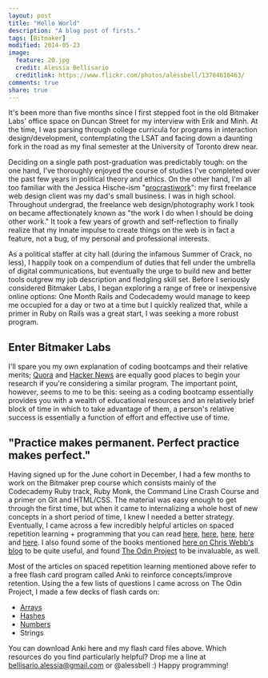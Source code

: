 ```yaml
---
layout: post
title: "Hello World"
description: "A blog post of firsts."
tags: [Bitmaker]
modified: 2014-05-23
image:
  feature: 20.jpg
  credit: Alessia Bellisario
  creditlink: https://www.flickr.com/photos/alessbell/13704616463/
comments: true
share: true
---
```


It's been more than five months since I first stepped foot in the old Bitmaker Labs' office space on Duncan Street for my interview with Erik and Minh. At the time, I was parsing through college curricula for programs in interaction design/development, contemplating the LSAT and facing down a daunting fork in the road as my final semester at the University of Toronto drew near.

Deciding on a single path post-graduation was predictably tough: on the one hand, I've thoroughly enjoyed the course of studies I've completed over the past few years in political theory and ethics. On the other hand, I'm all too familiar with the Jessica Hische-ism "[procrastiwork](http://jessicahische.is/aprocrastiworker)": my first freelance web design client was my dad's small business. I was in high school. Throughout undergrad, the freelance web design/photography work I took on became affectionately known as "the work I do when I should be doing other work." It took a few years of growth and self-reflection to finally realize that my innate impulse to create things on the web is in fact a feature, not a bug, of my personal and professional interests.

As a political staffer at city hall (during the infamous Summer of Crack, no less), I happily took on a compendium of duties that fell under the umbrella of digital communications, but eventually the urge to build new and better tools outgrew my job description and fledgling skill set. Before I seriously considered Bitmaker Labs, I began exploring a range of free or inexpensive online options: One Month Rails and Codecademy would manage to keep me occupied for a day or two at a time but I quickly realized that, while a primer in Ruby on Rails was a great start, I was seeking a more robust program.

## Enter Bitmaker Labs

I'll spare you my own explanation of coding bootcamps and their relative merits; [Quora](http://www.quora.com/Programming-Bootcamps/Are-programming-boot-camps-worth-it) and [Hacker News](http://eewang.github.io/blog/2013/10/17/are-dev-bootcamps-a-scam-an-alums-perspective/) are equally good places to begin your research if you're considering a similar program. The important point, however, seems to me to be this: seeing as a coding bootcamp essentially provides you with a wealth of educational resources and an relatively brief block of time in which to take advantage of them, a person's relative success is essentially a function of effort and effective use of time.

## "Practice makes permanent. Perfect practice makes perfect."

Having signed up for the June cohort in December, I had a few months to work on the Bitmaker prep course which consists mainly of the Codecademy Ruby track, Ruby Monk, the Command Line Crash Course and a primer on Git and HTML/CSS. The material was easy enough to get through the first time, but when it came to internalizing a whole host of new concepts in a short period of time, I knew I needed a better strategy. Eventually, I came across a few incredibly helpful articles on spaced repetition learning + programming that you can read [here](https://medium.com/medium-redef/5481606b087a), [here](http://sivers.org/srs), [here](http://www.supermemo.com/articles/20rules.htm), [here](http://www.jackkinsella.ie/2011/12/05/janki-method.html) and [here](http://www.supermemo.com/articles/20rules.htm). I also found some of the books mentioned [here on Chris Webb's blog](http://blog.mediumequalsmessage.com/6-best-learning-ruby-books) to be quite useful, and found [The Odin Project](http://www.theodinproject.com/) to be invaluable, as well.

Most of the articles on spaced repetition learning mentioned above refer to a free flash card program called Anki to reinforce concepts/improve retention. Using the a few lists of questions I came across on The Odin Project, I made a few decks of flash cards on:

- [Arrays](https://github.com/alessbell/alessbell.github.io/blob/master/flash%20cards/Arrays.apkg?raw=true)
- [Hashes](https://github.com/alessbell/alessbell.github.io/blob/master/flash%20cards/Hashes.apkg?raw=true)
- [Numbers](https://github.com/alessbell/alessbell.github.io/blob/master/flash%20cards/Numbers.apkg?raw=true)
- Strings

You can download Anki here and my flash card files above. Which resources do you find particularly helpful? Drop me a line at bellisario.alessia@gmail.com or @alessbell :) Happy programming!